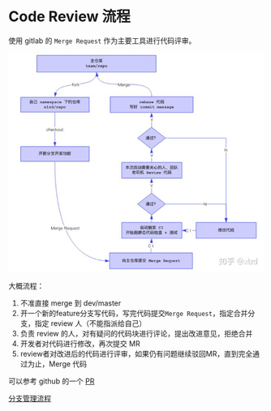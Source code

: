 # Code Review 流程

使用 gitlab 的 `Merge Request` 作为主要工具进行代码评审。

![](./images/code-review-flow.jpg)

大概流程：

1. 不准直接 merge 到 dev/master
2. 开一个新的feature分支写代码，写完代码提交`Merge Request`，指定合并分支，指定 review 人（不能指派给自己）
3. 负责 review 的人，对有疑问的代码块进行评论，提出改进意见，拒绝合并
4. 开发者对代码进行修改，再次提交 MR
5. review者对改进后的代码进行评审，如果仍有问题继续驳回MR，直到完全通过为止，Merge 代码

可以参考 github 的一个 [PR](https://github.com/realm/realm-java/pull/1713/commits)

[分支管理流程](./分支管理流程.md)